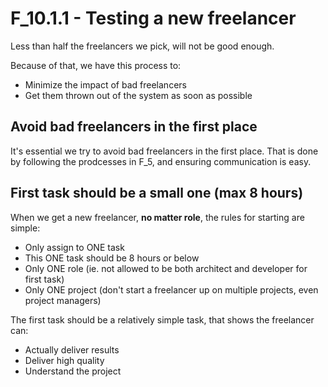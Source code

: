 F_10.1.1 - Testing a new freelancer
============================

Less than half the freelancers we pick, will not be good enough. 

Because of that, we have this process to:

- Minimize the impact of bad freelancers
- Get them thrown out of the system as soon as possible

Avoid bad freelancers in the first place
---------------------

It's essential we try to avoid bad freelancers in the first place. That is done by following the prodcesses in F_5, and ensuring communication is easy.

First task should be a small one (max 8 hours)
---------------------

When we get a new freelancer, **no matter role**, the rules for starting are simple:

- Only assign to ONE task 
- This ONE task should be 8 hours or below
- Only ONE role (ie. not allowed to be both architect and developer for first task)
- Only ONE project (don't start a freelancer up on multiple projects, even project managers)

The first task should be a relatively simple task, that shows the freelancer can:

- Actually deliver results
- Deliver high quality
- Understand the project

